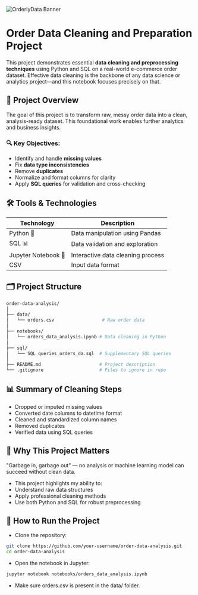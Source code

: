 ![OrderlyData Banner](assets/banner.png)
# Order Data Cleaning and Preparation Project

This project demonstrates essential **data cleaning and preprocessing techniques** using Python and SQL on a real-world e-commerce order dataset. Effective data cleaning is the backbone of any data science or analytics project—and this notebook focuses precisely on that.

## 📌 Project Overview

The goal of this project is to transform raw, messy order data into a clean, analysis-ready dataset. This foundational work enables further analytics and business insights.

### 🔍 Key Objectives:
- Identify and handle **missing values**
- Fix **data type inconsistencies**
- Remove **duplicates**
- Normalize and format columns for clarity
- Apply **SQL queries** for validation and cross-checking

## 🛠️ Tools & Technologies

| Technology | Description |
|------------|-------------|
| Python 🐍 | Data manipulation using Pandas |
| SQL 📊 | Data validation and exploration |
| Jupyter Notebook 📒 | Interactive data cleaning process |
| CSV | Input data format |

## 🗂️ Project Structure

```bash
order-data-analysis/
│
├── data/
│   └── orders.csv                  # Raw order data
│
├── notebooks/
│   └── orders_data_analysis.ipynb # Data cleaning in Python
│
├── sql/
│   └── SQL_queries_orders_da.sql  # Supplementary SQL queries
│
├── README.md                      # Project description
└── .gitignore                     # Files to ignore in repo
```

## 📊 Summary of Cleaning Steps

- Dropped or imputed missing values
- Converted date columns to datetime format
- Cleaned and standardized column names
- Removed duplicates
- Verified data using SQL queries

## 💼 Why This Project Matters
"Garbage in, garbage out" — no analysis or machine learning model can succeed without clean data.
- This project highlights my ability to:
- Understand raw data structures
- Apply professional cleaning methods
- Use both Python and SQL for robust preprocessing
## 🚀 How to Run the Project
- Clone the repository:
```bash
git clone https://github.com/your-username/order-data-analysis.git
cd order-data-analysis
```
- Open the notebook in Jupyter:
```bash
jupyter notebook notebooks/orders_data_analysis.ipynb
```
- Make sure orders.csv is present in the data/ folder.


